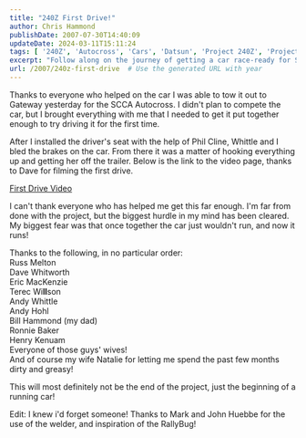 ```yaml
---
title: "240Z First Drive!"
author: Chris Hammond
publishDate: 2007-07-30T14:40:09
updateDate: 2024-03-11T15:11:24
tags: [ '240Z', 'Autocross', 'Cars', 'Datsun', 'Project 240Z', 'Project240z', 'Project240Zcom' ]
excerpt: "Follow along on the journey of getting a car race-ready for SCCA Autocross, with a shoutout to all the helpful hands that made it possible."
url: /2007/240z-first-drive  # Use the generated URL with year
---
```

<p>Thanks to everyone who helped on the car I was able to tow it out to Gateway yesterday for the SCCA Autocross. I didn't plan to compete the car, but I brought everything with me that I needed to get it put together enough to try driving it for the first time.</p> <p>After I installed the&nbsp;driver's seat with the help of Phil Cline, Whittle and I bled the brakes on the car. From there it was a matter of hooking everything up and getting her off the trailer. Below is the link to the video page, thanks to Dave for filming the first drive.</p> <p><a href="https://www.project240z.com/DesktopModules/EngagePublish/itemlink.aspx?itemId=31">First Drive Video</a></p> <p>I can't thank everyone who has helped me get this far enough. I'm far from done with the project, but the biggest hurdle in my mind has been cleared. My biggest fear was that once together the car just wouldn't run, and now it runs!</p> <p>Thanks to the following,&nbsp;in no particular order:<br /> Russ Melton<br /> Dave Whitworth<br /> Eric MacKenzie<br /> Terec Wi<strong>ll</strong>son<br /> Andy Whittle<br /> Andy Hohl<br /> Bill Hammond (my dad)<br /> Ronnie Baker<br /> Henry Kenuam<br /> Everyone of those guys' wives!<br /> And of course my wife Natalie for letting me spend the past few months dirty and greasy!</p> <p>This will most definitely not be the end of the project, just the beginning of a running car!</p> <p>Edit: I knew i'd forget someone! Thanks to Mark and John Huebbe for the use of the welder, and inspiration of the RallyBug!</p>

